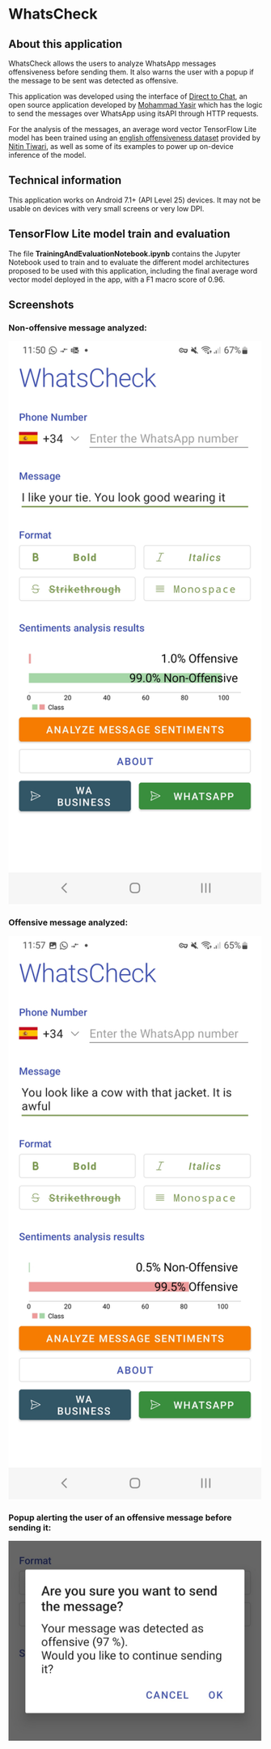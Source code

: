 
# WhatsCheck

## About this application
WhatsCheck allows the users to analyze WhatsApp messages offensiveness before sending them. It also warns the user with a popup if the message to be sent was detected as offensive.

This application was developed using the interface of [Direct to Chat](https://github.com/hafizmdyasir/Direct-To-Chat), an open source application developed by [Mohammad Yasir]("https://github.com/hafizmdyasir) which has the logic to send the messages over WhatsApp using itsAPI through HTTP requests.

For the analysis of the messages, an average word vector TensorFlow Lite model has been trained using an [english offensiveness dataset](https://github.com/NSTiwari/Custom-Text-Classification-on-Android-using-TF-Lite/) provided by [Nitin Tiwari](https://github.com/NSTiwari), as well as some of its examples to power up on-device inference of the model.

## Technical information
This application works on Android 7.1+ (API Level 25) devices. It may not be usable on devices with very small screens or very low DPI.

## TensorFlow Lite model train and evaluation
The file **TrainingAndEvaluationNotebook.ipynb** contains the Jupyter Notebook used to train and to evaluate the different model architectures proposed to be used with this application, including the final average word vector model deployed in the app, with a F1 macro score of 0.96.

## Screenshots

### Non-offensive message analyzed:
<img src="https://github.com/gsi-upm/offensive-tflite-android/raw/main/images/Non-Offensive.jpg" width=500></img>

### Offensive message analyzed:
<img src="https://github.com/gsi-upm/offensive-tflite-android/raw/main/images/Offensive.jpg" width=500></img>

### Popup alerting the user of an offensive message before sending it:
<img src="https://github.com/gsi-upm/offensive-tflite-android/raw/main/images/Popup.jpg" width=500></img>
